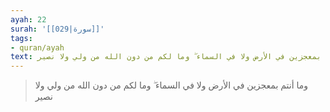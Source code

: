 ```yaml
---
ayah: 22
surah: '[[029|سورة]]'
tags:
- quran/ayah
text: وما أنتم بمعجزين في الأرض ولا في السماء ۖ وما لكم من دون الله من ولي ولا نصير
---
```

> وما أنتم بمعجزين في الأرض ولا في السماء ۖ وما لكم من دون الله من ولي ولا نصير
